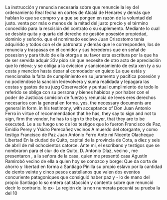 La instrucción y renuncia necesaria sobre que renuncie la ley del ordenamiento Real fecha en cortes de Alcalá de Henares y demás que hablan lo que se compro y a que se pongen en razón de la voluntad del justo.
venta por más o menos de la mitad del justo precio y el término concedido para la rescisión del contrato o su suplemento. Mediante lo cual se desiste quita y quarta del derecho de gestión posesión propiedad, dominio y señorío.
que el nomimado esclavo Juan Crisostomo tenia adquirido y todos con el de patronato y demás que le corresponden, los de renuncia y traspasas en el comidor y sus herederos que en señal de posesion y para titulo de ella otorga a su
favor esta escritura por la que ha de ser servida adquir
33v pido sin que necesite de otro acto de apreciación que lo
releva; y se obliga a la eviccion y sancionamiento de esta xen
ty a su costa y mencion hasta dexar al comodador en quieto
La que estás y mencionaba la falta de cumplimiento en su juramento y pacífica posesión y no podiéndose la sanción ledevolvera y suma realidada y lepagara las costas y gastos de su juzg
Observación y puntual cumplimiento de todo lo referido se obliga con su persona y bienes habidos y por haber con el poder de Justicias somisión de fuerzo y renuncia de leves eres derechos necesarios con la general en forma.
yes, the necessary documents are general in form. in his testimony, with acceptance of Don Juan Antonio Ferro in virtue of recommendation that he has, they say to sign and not to sign, firm the vendor, he has to sign to the buyer, that they are to be executed.
Le a su fuego uno de los testigos que lo fueron Francisco
de Paz, Emidio Perey y Ysidro Perecañez vecinos
A muerdo del otorgante, y como testigo Francisco de Paz
Juan Antonio Ferro
Ante mi
Nicente Olacheque
Libertad
En la ciudad de Quito, capital de la provincia de Cota, a diez y seis de abril de mil ochocientos catorce. Ante mi, el escribano y testigos que se nombraron para el ciu- do de Quito, D. Antonio Díaz, vecino , me presentaron , a la señora de la casa, quien me presentó casa
Agustín Ramirobó vecino de ella a quien hoy se conozco y borge: Que da corta de ahorro y libertad en forma a Santiago Pinilla su propio eslavo por la cantidad de ciento veinte y cinco pesos castellanos que valen dos
eventos concuriente patagoniques que consiguió haber paz y - lo de mano del propio Santiago lo so entera satisfacción y contento sobre que renunció decir lo contrario. lo ex-
La región de la non numerata pecuniá su prueba la del 10